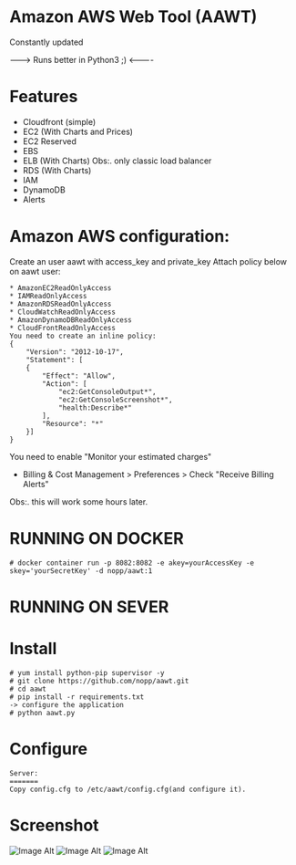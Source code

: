 # Amazon AWS Web Tool (AAWT)

Constantly updated

---> Runs better in Python3 ;) <----

Features
========
* Cloudfront (simple)
* EC2 (With Charts and Prices)
* EC2 Reserved
* EBS
* ELB (With Charts) Obs:. only classic load balancer
* RDS (With Charts)
* IAM
* DynamoDB
* Alerts

Amazon AWS configuration:
========================
Create an user aawt with access_key and private_key
Attach policy below on aawt user:

	* AmazonEC2ReadOnlyAccess
	* IAMReadOnlyAccess
	* AmazonRDSReadOnlyAccess
	* CloudWatchReadOnlyAccess
	* AmazonDynamoDBReadOnlyAccess
	* CloudFrontReadOnlyAccess
	You need to create an inline policy:	
	{
	    "Version": "2012-10-17",
	    "Statement": [
		{
		    "Effect": "Allow",
		    "Action": [
				"ec2:GetConsoleOutput*",
				"ec2:GetConsoleScreenshot*",
				"health:Describe*"
		    ],
		    "Resource": "*"
		}]
	}
	
You need to enable "Monitor your estimated charges"

* Billing & Cost Management > Preferences > Check "Receive Billing Alerts"

Obs:. this will work some hours later.


RUNNING ON DOCKER
=================

	# docker container run -p 8082:8082 -e akey=yourAccessKey -e skey='yourSecretKey' -d nopp/aawt:1

RUNNING ON SEVER
================
Install
=======
	# yum install python-pip supervisor -y
	# git clone https://github.com/nopp/aawt.git
	# cd aawt
	# pip install -r requirements.txt
	-> configure the application
	# python aawt.py

Configure
=========

	Server:
	=======
	Copy config.cfg to /etc/aawt/config.cfg(and configure it).
	
Screenshot
==========
![Image Alt](http://i67.tinypic.com/cl1t3.png)
![Image Alt](http://i66.tinypic.com/25ov0wk.png)
![Image Alt](http://i68.tinypic.com/33uap7s.png)
